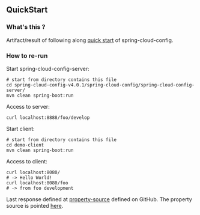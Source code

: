 ## QuickStart

### What's this ?

Artifact/result of following along [quick start] of spring-cloud-config.

[quick start]: https://docs.spring.io/spring-cloud-config/docs/current/reference/html/#_quick_start

### How to re-run

Start spring-cloud-config-server:

```shell
# start from directory contains this file
cd spring-cloud-config-v4.0.1/spring-cloud-config/spring-cloud-config-server/
mvn clean spring-boot:run
```

Access to server:

```shell
curl localhost:8888/foo/develop
```

Start client:

```shell
# start from directory contains this file
cd demo-client
mvn clean spring-boot:run
```

Access to client:

```shell
curl localhost:8080/
# -> Hello World!
curl localhost:8080/foo
# -> from foo development
```

Last response defined at [property-source] defined on GitHub.
The property source is pointed [here][server-config].

[property-source]: https://github.com/spring-cloud-samples/config-repo/foo-development.properties
[server-config]: ./spring-cloud-config-v4.0.1/spring-cloud-config/sprint-cloud-config-server/src/mainresources/configserver.yml

